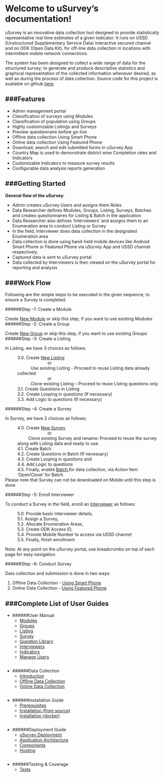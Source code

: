 Welcome to uSurvey’s documentation!
========
uSurvey is an innovative data collection tool designed to provide statistically representative real time estimates of a given indicator. It runs on USSD (Unstructured Supplementary Service Data) interactive secured channel and on ODK (Open Data Kit), for off-line data collection in locations with intermittent mobile network connections.

The system has been designed to collect a wide range of data for the structured survey; to generate and produce descriptive statistics and graphical representation of the collected information whenever desired, as well as during the process of data collection.
Source code for this project is available on github [here](https://github.com/unicefuganda/uSurvey/ "github repo").

###Features
------

* Admin management portal
* Classification of surveys using Modules
* Classification of population using Groups
* Highly customizable Listings and Surveys
* Preview questionnaire before go-live
* Offline data collection Using Smart Phone
* Online data collection Using Featured Phone
* Download, search and edit submitted forms in uSurvey App
* Country Map is used to demonstrate district wise Completion rates and Indicators 
* Customizable Indicators to measure survey results
* Configurable data analysis reports generation

###Getting Started
------
**General flow of the uSurvey**:

* Admin creates uSurvey Users and assigns them Roles
* Data Researcher defines Modules, Groups, Listing, Surveys, Batches and creates questionnaires for Listing & Batch in the application
* Data Researcher also defines ‘Interviewers’ and assigns them to an Enumeration area to conduct Listing or Survey
* In the field, Interviewer does data collection in the designated Enumeration area
* Data collection is done using hand-held mobile devices like Android Smart Phone or Featured Phone via uSurvey App and USSD channel respectively.
* Captured data is sent to uSurvey portal
* Data collected by Interviewers is then viewed on the uSurvey portal for reporting and analysis

###Work Flow
------
Following are the simple steps to be executed in the given sequence, to ensure a Survey is completed.

######Step -1: Create a Module

Create [New Module](./User_Guides.md#modules) or skip this step, if you want to use existing Modules
######Step -2: Create a Group

Create [New Group](./User_Guides.md#groups) or skip this step, if you want to use existing Groups
######Step -3: Create a Listing 

In Listing, we have 3 choices as follows:

<dl>
<dd>3.0. Create <a href="./User_Guides/#listing">New Listing</a><br>
   &nbsp&nbsp&nbsp&nbsp&nbsp&nbsp&nbsp&nbsp&nbsp&nbsp&nbsp&nbsp&nbsp&nbsp&nbsp&nbsp&nbsp&nbsp&nbsp&nbsp&nbsp&nbsp&nbsp&nbsp or <br>
         &nbsp&nbsp&nbsp&nbsp&nbsp&nbsp&nbsp&nbsp&nbsp&nbsp Use existing Listing - Proceed to reuse Listing data already collected <br>  
   &nbsp&nbsp&nbsp&nbsp&nbsp&nbsp&nbsp&nbsp&nbsp&nbsp&nbsp&nbsp&nbsp&nbsp&nbsp&nbsp&nbsp&nbsp&nbsp&nbsp&nbsp&nbsp&nbsp&nbsp or<br>
         &nbsp&nbsp&nbsp&nbsp&nbsp&nbsp&nbsp&nbsp&nbsp&nbsp Clone existing Listing – Proceed to reuse Listing questions only<br>
</dd>
<dd>3.1. Create Questions in Listing</dd>
<dd>3.2. Create Looping in questions (If necessary)</dd>
<dd>3.3. Add Logic to questions (If necessary)</dd>
</dl>

######Step -4: Create a Survey

In Survey, we have 2 choices as follows:


<dl>
  <dd>4.0. Create <a href="./User_Guides/#create-survey">New Survey</a><br>
 &nbsp&nbsp&nbsp&nbsp&nbsp&nbsp&nbsp&nbsp&nbsp&nbsp&nbsp&nbsp&nbsp&nbsp&nbsp&nbsp&nbsp&nbsp&nbsp&nbsp&nbsp&nbsp&nbsp&nbsp or <br>
          &nbsp&nbsp&nbsp&nbsp&nbsp&nbsp&nbsp&nbsp Clone existing Survey and rename: Proceed to reuse the survey along with Listing data and ready to use.<br>

</dd>
  <dd>4.1. Create Batch</dd>
  <dd>4.2. Create Questions in Batch (If necessary)</dd>
  <dd>4.3. Create Looping in questions and</dd>
  <dd>4.4. Add Logic to questions</dd>
  <dd>4.5. Finally, enable <a href="./User_Guides/#enable-batch">Batch </a> for data collection, via Action Item ‘Open/Close’ for Batch</dd>
     Please note that Survey can not be downloaded on Mobile until this step is done
</dl>

######Step -5: Enroll Interviewer

To conduct a Survey in the field, enroll an [Interviewer](./User_Guides.md#interviewer) as follows:

<dl>
   <dd>5.0. Provide basic Interviewer details,</dd>
   <dd>5.1. Assign a Survey,</dd>
   <dd>5.2. Allocate Enumeration Areas,</dd>
   <dd>5.3. Create ODK Access ID,</dd>
   <dd>5.4. Provide Mobile Number to access via USSD channel</dd>
   <dd>5.5. Finally, finish enrollment</dd>
</dl>
Note: At any point on the uSurvey portal, use breadcrumbs on top of each page for easy navigation.

######Step -6: Conduct Survey

Data collection and submission is done in two ways:   
   
   1. Offline Data Collection - [Using Smart Phone](./ODK_App.md#offline-data-collection)
2. Online Data Collection  - [Using Featured Phone](./ODK_App.md#online-data-collection)   
   
###Complete List of User Guides
------
+ ######User Manual
    - [Modules](./User_Guides.md#modules)
    - [Groups](./User_Guides.md#groups)
    - [Listing](./User_Guides.md#listing)
    - [Survey](./User_Guides.md#create-survey)
    - [Question Library](./User_Guides.md#library-questions)
    - [Interviewers](./User_Guides.md#interviewer)
    - [Indicators](./User_Guides.md#indicators)
    - [Manage Users](./User_Guides.md#manage-users)
<pre></pre>
+ ######Data Collection
    - [Introduction](./ODK_App.md#introduction)
    - [Offline Data Collection](./ODK_App.md#offline-data-collection)
    - [Online Data Collection](./ODK_App.md#online-data-collection)
<pre></pre>
+ ######Installation Guide
    - [Prerequisites](./installation.md#prerequisites)
    - [Installation (from source)](./installation.md#installation-instructions)
    - [Installation (docker)](./docker_installation.md)
<pre></pre>
+ ######Deployment Guide
    - [uSurvey Deployment](./deployment_guide.md)
    - [Application Architecture](./deployment_guide.md#application-architecture)
    - [Components](./deployment_guide.md#components)
    - [Hosting](./deployment_guide.md#usurvey-hosting)
<pre></pre>
+ ######Testing & Coverage
    - [Tests](./tests.md)
